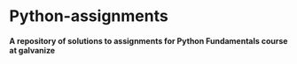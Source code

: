 # Python-assignments
#### A repository of solutions to assignments for Python Fundamentals course at galvanize
